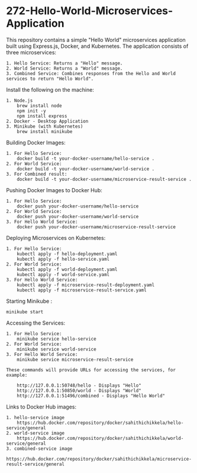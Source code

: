# 272-Hello-World-Microservices-Application

This repository contains a simple "Hello World" microservices application built using Express.js, Docker, and Kubernetes. The application consists of three microservices:

    1. Hello Service: Returns a "Hello" message.
    2. World Service: Returns a "World" message.
    3. Combined Service: Combines responses from the Hello and World services to return "Hello World".

Install the following on the machine:

    1. Node.js 
        brew install node
        npm init -y
        npm install express
    2. Docker - Desktop Application
    3. Minikube (with Kubernetes)
        brew install minikube

Building Docker Images:

    1. For Hello Service: 
        docker build -t your-docker-username/hello-service .
    2. For World Service: 
        docker build -t your-docker-username/world-service .
    3. For Combined result: 
        docker build -t your-docker-username/microservice-result-service .

Pushing Docker Images to Docker Hub:

    1. For Hello Service:
        docker push your-docker-username/hello-service
    2. For World Service:
        docker push your-docker-username/world-service
    3. For Hello World Service:
        docker push your-docker-username/microservice-result-service

Deploying Microservices on Kubernetes:

    1. For Hello Service:
        kubectl apply -f hello-deployment.yaml                 
        kubectl apply -f hello-service.yaml 
    2. For World Service:
        kubectl apply -f world-deployment.yaml                 
        kubectl apply -f world-service.yaml 
    3. For Hello World Service:
        kubectl apply -f microservice-result-deployment.yaml                 
        kubectl apply -f microservice-result-service.yaml 

Starting Minikube :

    minikube start

Accessing the Services:

    1. For Hello Service:
        minikube service hello-service 
    2. For World Service:
        minikube service world-service 
    3. For Hello World Service:
        minikube service microservice-result-service 

    These commands will provide URLs for accessing the services, for example:

        http://127.0.0.1:50748/hello - Displays "Hello"
        http://127.0.0.1:50850/world - Displays "World"
        http://127.0.0.1:51496/combined - Displays "Hello World"

Links to Docker Hub images:

    1. hello-service image
        https://hub.docker.com/repository/docker/sahithichikkela/hello-service/general
    2. world-service image
        https://hub.docker.com/repository/docker/sahithichikkela/world-service/general
    3. combined-service image
        https://hub.docker.com/repository/docker/sahithichikkela/microservice-result-service/general
